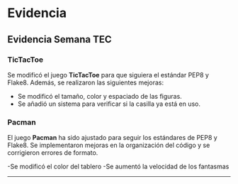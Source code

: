 # Evidencia

## Evidencia Semana TEC

### TicTacToe

Se modificó el juego **TicTacToe** para que siguiera el estándar PEP8 y Flake8. Además, se realizaron las siguientes mejoras:

- Se modificó el tamaño, color y espaciado de las figuras.
- Se añadió un sistema para verificar si la casilla ya está en uso.

### Pacman

El juego **Pacman** ha sido ajustado para seguir los estándares de PEP8 y Flake8. Se implementaron mejoras en la organización del código y se corrigieron errores de formato.

-Se modificó el color del tablero
-Se aumentó la velocidad de los fantasmas

---
